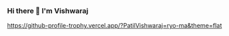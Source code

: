 ###                     Hi there 👋 I'm Vishwaraj 

<!--
**PatilVishwaraj/PatilVishwaraj** is a ✨ _special_ ✨ repository because its `README.md` (this file) appears on your GitHub profile.

Here are some ideas to get you started:

- 🔭 I’m currently working on ...
- 🌱 I’m currently learning ...
- 👯 I’m looking to collaborate on ...
- 🤔 I’m looking for help with ...
- 💬 Ask me about MERN Stack,DSA
- 📫 How to reach me: ...
- 😄 Pronouns: ...
- ⚡ Fun fact: ...
-->


https://github-profile-trophy.vercel.app/?PatilVishwaraj=ryo-ma&theme=flat
